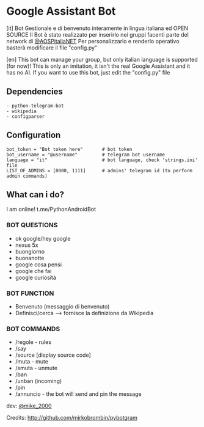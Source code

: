 # Google Assistant Bot

[it]
Bot Gestionale e di benvenuto interamente in lingua italiana ed OPEN SOURCE
Il Bot è stato realizzato per inserirlo nei gruppi facenti parte del network di [@AOSPitaliaNET](t.me\aospitaliaNET)
Per personalizzarlo e renderlo operativo basterà modificare il file "config.py"

[en]
This bot can manage your group, but only italian language is supported (for now)!
This is only an imitation, it isn't the real Google Assistant and it has no AI.
If you want to use this bot, just edit the "config.py" file

## Dependencies
```
- python-telegram-bot
- wikipedia
- configparser
```

## Configuration

```
bot_token = "Bot token here"       # bot token
bot_username = "@username"         # telegram bot username
language = "it"                    # bot language, check 'strings.ini' file
LIST_OF_ADMINS = [0000, 1111]      # admins' telegram id (to perform admin commands)
```

## What can i do?
I am online! t.me/PythonAndroidBot

### BOT QUESTIONS

- ok google/hey google
- nexus 5x
- buongiorno
- buonanotte
- google cosa pensi
- google che fai
- google curiosità


### BOT FUNCTION

- Benvenuto (messaggio di benvenuto)
- Definisci/cerca --> fornisce la definizione da Wikipedia


### BOT COMMANDS

- /regole - rules 
- /say <text here>
- /source [display source code]
- /muta - mute
- /smuta - unmute
- /ban
- /unban (incoming)
- /pin
- /annuncio <text here> - the bot will send and pin the message


dev: [@mike_2000](t.me/mike_2000)

Credits: http://github.com/mirkobrombin/pybotgram
